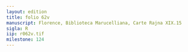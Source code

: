 ```yaml
---
layout: edition
title: folio 62v
manuscript: Florence, Biblioteca Marucelliana, Carte Rajna XIX.15
sigla: R
iip: r062v.tif
milestone: 124
---
```

